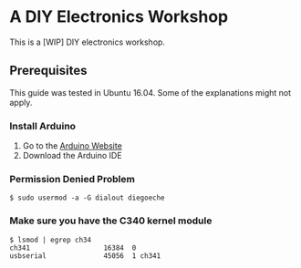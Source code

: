 # A DIY Electronics Workshop #

This is a [WIP] DIY electronics workshop.

## Prerequisites ##

This guide was tested in Ubuntu 16.04. Some of the explanations might not apply.

### Install Arduino ###

1. Go to the [Arduino Website](https://www.arduino.cc/en/Main/Software)
2. Download the Arduino IDE

### Permission Denied Problem ###

```
$ sudo usermod -a -G dialout diegoeche
```

### Make sure you have the C340 kernel module ###

```
$ lsmod | egrep ch34
ch341                  16384  0
usbserial              45056  1 ch341
```